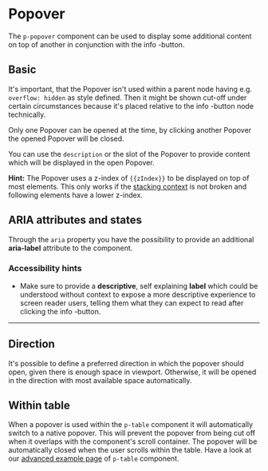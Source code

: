 # Popover

The `p-popover` component can be used to display some additional content on top of another in conjunction with the info
<p-popover :theme="this.$store.getters.storefrontTheme" description="Hello World"></p-popover>-button.

<TableOfContents></TableOfContents>

## Basic

It's important, that the Popover isn't used within a parent node having e.g. `overflow: hidden` as style defined. Then
it might be shown cut-off under certain circumstances because it's placed relative to the info
<p-icon :theme="this.$store.getters.storefrontTheme" name="information" aria="{ 'aria-label': 'Information icon' }"></p-icon>-button
node technically.

Only one Popover can be opened at the time, by clicking another Popover the opened Popover will be closed.

You can use the `description` or the slot of the Popover to provide content which will be displayed in the open Popover.

**Hint:** The Popover uses a z-index of `{{zIndex}}` to be displayed on top of most elements. This only works if the
[stacking context](https://developer.mozilla.org/en-US/docs/Web/CSS/CSS_Positioning/Understanding_z_index/The_stacking_context)
is not broken and following elements have a lower z-index.

<Playground :markup="basicMarkup" :config="config"></Playground>

## ARIA attributes and states

Through the `aria` property you have the possibility to provide an additional **aria-label** attribute to the component.

<Playground :markup="accessibilityMarkup" :config="config"></Playground>

### <A11yIcon></A11yIcon> Accessibility hints

- Make sure to provide a **descriptive**, self explaining **label** which could be understood without context to expose
  a more descriptive experience to screen reader users, telling them what they can expect to read after clicking the
  info
  <p-icon :theme="this.$store.getters.storefrontTheme" name="information" aria="{ 'aria-label': 'Information icon' }"></p-icon>-button.

---

## Direction

It's possible to define a preferred direction in which the popover should open, given there is enough space in viewport.
Otherwise, it will be opened in the direction with most available space automatically.

<Playground :markup="directionMarkup" :config="config">
  <PlaygroundSelect v-model="direction" :values="directions" name="direction"></PlaygroundSelect>
</Playground>

## Within table

When a popover is used within the `p-table` component it will automatically switch to a native popover. This will
prevent the popover from being cut off when it overlaps with the component's scroll container. The popover will be
automatically closed when the user scrolls within the table. Have a look at our
[advanced example page](components/table/examples#advanced-table) of `p-table` component.

<script lang="ts">
import {POPOVER_Z_INDEX} from "../../constants";
import Vue from 'vue';
import Component from 'vue-class-component';
import { POPOVER_DIRECTIONS } from './popover-utils'; 

@Component
export default class Code extends Vue {
  config = { overflowX: 'visible', themeable: true, };

  popoverContent = 'Some additional content.';
  zIndex = POPOVER_Z_INDEX;

  basicMarkup = `<p-text>
  Some content <p-popover>${this.popoverContent}</p-popover> which is longer.<br>  Some more content <p-popover description="${this.popoverContent}"></p-popover>.
</p-text>`;

  descriptionMarkup = `<p-popover description="${this.popoverContent}"></p-popover>`;

  direction = 'left';
  directions = POPOVER_DIRECTIONS;
  get directionMarkup() {
    return `<p-popover direction="${this.direction}">${this.popoverContent}</p-popover>`;
  }

  accessibilityMarkup = `<p-text>
  Some content <p-popover aria="{ 'aria-label': 'Some more descriptive label' }">${this.popoverContent}</p-popover>
</p-text>`;

}
</script>
